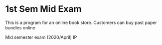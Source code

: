 # 1st Sem Mid Exam
This is a program for an online book store. 
Customers can buy past paper bundles online

Mid semester exam (2020/April) IP

